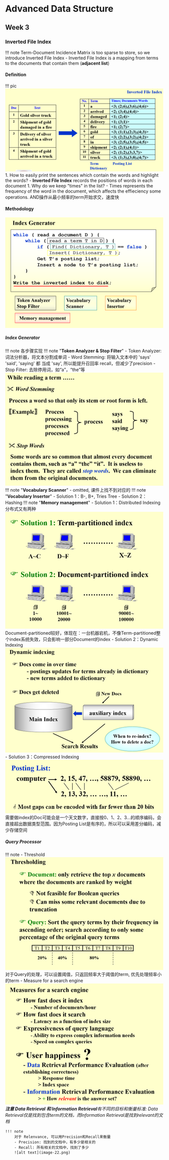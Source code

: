 # Advanced Data Structure
## Week 3
### Inverted File Index
!!! note 
    Term-Document Incidence Matrix is too sparse to store, so we introduce Inverted File Index
    - Inverted File Index is a mapping from terms to the documents that contain them (**adjacent list**)
#### Definition
!!! pic 
    ![alt text](image-14.png)  
    1. How to easily print the sentences which contain the words and highlight the words?
    - **Inverted File Index** records the positions of words in each document
    1. Why do we keep "times" in the list?
    - Times represents the frequency of the word in the document, which affects the effieciency some operations. AND操作从最小频率的term开始求交，速度快

#### Methodology
![alt text](image-15.png)
##### Index Generator
!!! note 各步骤实现
    !!! note "**Token Analyzer & Stop Filter**"
        - Token Analyzer: 词法分析器，将文本分割成单词
        - Word Stemming: 将输入文本中的 'says' 'said', 'saying' 都 当成 'say', 所以能提升召回率 recall，但减少了precision
        - Stop Filter: 去除停用词，如“a”，“the”等
        ![alt text](image-16.png)
    !!! note "**Vocabulary Scanner**"
        - omitted, 课件上找不到对应的
    !!! note "**Vocabulary Insertor**"
        - Solution 1：B-, B+, Tries Tree
        - Solution 2：Hashing
    !!! note "**Memory management**"
        - Solution 1：Distributed Indexing
        分布式又有两种 
        ![alt text](image-17.png)
        Document-partitioned较好，体现在：一台机器宕机，不像Term-partitioned整个index系统失效，只会影响一部分Document的index
        - Solution 2：Dynamic Indexing
        ![alt text](image-18.png)
        - Solution 3：Compressed Indexing
        ![alt text](image-19.png)
        需要做index的Doc可能会是一个天文数字，直接按0、1、2、3...的顺序编码，会直接超出数据类型范围。因为Posting List是有序的，所以可以采用差分编码，减少存储空间
        
##### Query Processor
!!! note
    - Threshold
    ![alt text](image-20.png)
    对于Query的处理，可以设置阈值，只返回频率大于阈值的term, 优先处理频率小的term
    - Measure for a search engine
    ![alt text](image-21.png)
    ***注意 Data Retrieval 和 Information Retrieval**有不同的目标和衡量标准:
    Data Retrieval仅是找到包含term的文档，而Information Retrieval是找到relevant的文档*

    !!! note 
        对于 Relenvance, 可以用Precision和Recall来衡量
        - Precision: 找到的文档中，有多少是相关的
        - Recall: 所有相关的文档中，找到了多少 
        ![alt text](image-22.png)



